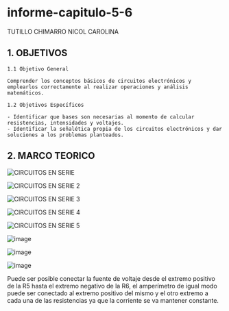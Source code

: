 # informe-capitulo-5-6
TUTILLO CHIMARRO NICOL CAROLINA  
<h2><b>1. OBJETIVOS</b></h2>

    1.1 Objetivo General 
    
    Comprender los conceptos básicos de circuitos electrónicos y emplearlos correctamente al realizar operaciones y análisis matemáticos. 

    1.2 Objetivos Específicos
      
    - Identificar que bases son necesarias al momento de calcular resistencias, intensidades y voltajes.
    - Identificar la señalética propia de los circuitos electrónicos y dar soluciones a los problemas planteados. 
<h2><b>2. MARCO TEORICO</b></h2>

![CIRCUITOS EN SERIE ](https://user-images.githubusercontent.com/105675032/172749488-70e2238a-09c4-4bce-b820-7962001837c3.png)

![CIRCUITOS EN SERIE 2](https://user-images.githubusercontent.com/105675032/172749492-388db304-bb00-477d-b292-a48446435b79.png)

![CIRCUITOS EN SERIE 3 ](https://user-images.githubusercontent.com/105675032/172749500-832313ec-0c1c-4ec8-8944-1c347d5adeb7.png)

![CIRCUITOS EN SERIE 4](https://user-images.githubusercontent.com/105675032/172749598-91bba64e-772b-4a30-9259-6c5de70e7ca0.png)

![CIRCUITOS EN SERIE 5 ](https://user-images.githubusercontent.com/105675032/172749610-2f08f1a0-38f1-4bd1-9894-249860b14ebf.png)


![image](https://user-images.githubusercontent.com/105675032/173242844-039fda54-f42b-4b38-a9eb-84ece0ac6a85.png)


![image](https://user-images.githubusercontent.com/105675032/173243321-de7f1ded-1bf7-4e25-9ffd-4c6f11dcdf89.png)


![image](https://user-images.githubusercontent.com/105675032/173243330-93e58edb-5624-4041-93bf-94c6310537cc.png)


Puede ser posible conectar la fuente de voltaje desde el extremo positivo de la R5 hasta el extremo negativo de la R6, el amperímetro de igual modo puede ser conectado al extremo positivo del mismo y el otro extremo a cada una de las resistencias ya que la corriente se va mantener constante. 
